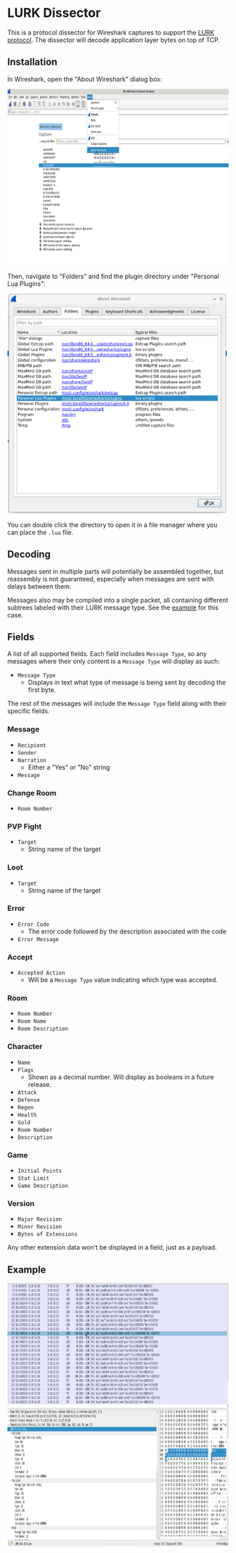 # LURK Dissector

This is a protocol dissector for Wireshark captures to support the [LURK protocol](http://isoptera.lcsc.edu/~seth/cs435/lurk_2.3.html). The dissector will decode application layer bytes on top of TCP.

## Installation

In Wireshark, open the "About Wireshark" dialog box:

<img width="600px" height="400px" src="./screenshots/wireshark-home.png" alt="Wireshark">

Then, navigate to "Folders" and find the plugin directory under "Personal Lua Plugins":

<img width="500px" height="500px" src="./screenshots/wireshark-help.png" alt="Wireshark">

You can double click the directory to open it in a file manager where you can place the `.lua` file.

## Decoding

Messages sent in multiple parts will potentially be assembled together, but reassembly is not guaranteed, especially when messages are sent with delays between them.

Messages also may be compiled into a single packet, all containing different subtrees labeled with their LURK message type. See the [example](#example) for this case.

## Fields

A list of all supported fields. Each field includes `Message Type`, so any messages where their only content is a `Message Type` will display as such:

- `Message Type`
    - Displays in text what type of message is being sent by decoding the first byte.

The rest of the messages will include the `Message Type` field along with their specific fields.

### Message

- `Recipient`
- `Sender`
- `Narration`
    - Either a "Yes" or "No" string
- `Message`

### Change Room

- `Room Number`

### PVP Fight

- `Target`
    - String name of the target

### Loot

- `Target`
    - String name of the target

### Error

- `Error Code`
    - The error code followed by the description associated with the code
- `Error Message`

### Accept

- `Accepted Action`
    - Will be a `Message Type` value indicating which type was accepted.

### Room

- `Room Number`
- `Room Name`
- `Room Description`

### Character

- `Name`
- `Flags`
    - Shown as a decimal number. Will display as booleans in a future release.
- `Attack`
- `Defense`
- `Regen`
- `Health`
- `Gold`
- `Room Number`
- `Description`

### Game

- `Initial Points`
- `Stat Limit`
- `Game Description`

### Version

- `Major Revision`
- `Minor Revision`
- `Bytes of Extensions`

Any other extension data won't be displayed in a field, just as a payload.

## Example

<img width="800" height="600" src="./screenshots/example.png" alt="Wireshark Screenshot">